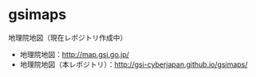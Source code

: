 # gsimaps
地理院地図（現在レポジトリ作成中）

- 地理院地図：http://map.gsi.go.jp/
- 地理院地図（本レポジトリ）：http://gsi-cyberjapan.github.io/gsimaps/
